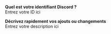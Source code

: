 <!--
    Informations:
    En ouvrant cette pull request, je m'engage à lire et à respecter les règles suivantes:

    - Toute Pull Request ne suivant pas la template proposée sera fermée sans préavis
    - Les sources abordées dans les articles doivent être vérifiées et pertinentes
    - Le style de rédaction de Discord.FR et les règles orthographiques françaises doivent être respectés.
  
    MERCI DE NE PAS ENLEVER CE COMMENTAIRE
    -->

**Quel est votre identifiant Discord ?**<br/> 
Entrez votre ID ici
<!-- Pour trouver votre identifiant, vous pouvez suivre ce tutoriel: https://dfr.gd/id -->

**Décrivez rapidement vos ajouts ou changements**<br/>
Entrez votre description ici
